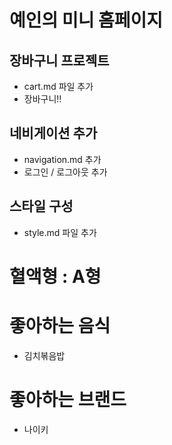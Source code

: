 # 예인의 미니 홈페이지

## 장바구니 프로젝트

- cart.md 파일 추가
- 장바구니!!

## 네비게이션 추가

- navigation.md 추가
- 로그인 / 로그아웃 추가

## 스타일 구성

- style.md 파일 추가

# 혈액형 : A형

# 좋아하는 음식

- 김치볶음밥

# 좋아하는 브랜드

- 나이키
